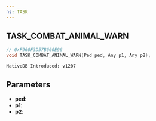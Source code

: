 ```yaml
---
ns: TASK
---
```

## TASK_COMBAT_ANIMAL_WARN

```c
// 0xF960F3D57B660E96
void TASK_COMBAT_ANIMAL_WARN(Ped ped, Any p1, Any p2);
```

```
NativeDB Introduced: v1207
```

## Parameters
* **ped**:
* **p1**:
* **p2**:
